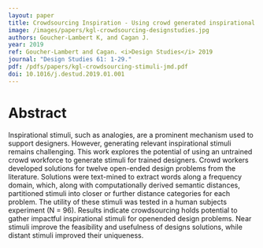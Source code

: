 ```yaml
---
layout: paper
title: Crowdsourcing Inspiration - Using crowd generated inspirational stimuli to support designer ideation
image: /images/papers/kgl-crowdsourcing-designstudies.jpg
authors: Goucher-Lambert K, and Cagan J.
year: 2019
ref: Goucher-Lambert and Cagan. <i>Design Studies</i> 2019
journal: "Design Studies 61: 1-29."
pdf: /pdfs/papers/kgl-crowdsourcing-stimuli-jmd.pdf
doi: 10.1016/j.destud.2019.01.001 
---
```


# Abstract

Inspirational stimuli, such as analogies, are a prominent mechanism used to
support designers. However, generating relevant inspirational stimuli remains
challenging. This work explores the potential of using an untrained crowd
workforce to generate stimuli for trained designers. Crowd workers developed
solutions for twelve open-ended design problems from the literature. Solutions
were text-mined to extract words along a frequency domain, which, along with
computationally derived semantic distances, partitioned stimuli into closer or
further distance categories for each problem. The utility of these stimuli was
tested in a human subjects experiment (N = 96). Results indicate
crowdsourcing holds potential to gather impactful inspirational stimuli for openended
design problems. Near stimuli improve the feasibility and usefulness of
designs solutions, while distant stimuli improved their uniqueness.
